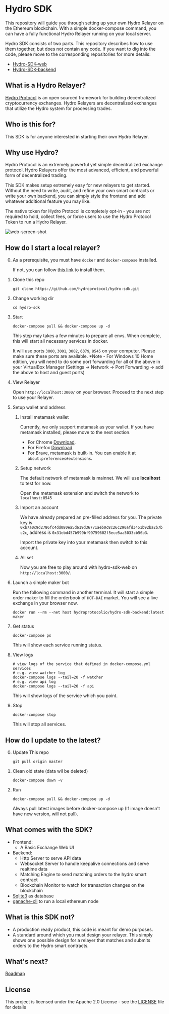 # Hydro SDK

This repository will guide you through setting up your own Hydro Relayer on the Ethereum blockchain. With a simple docker-compose command, you can have a fully functional Hydro Relayer running on your local server.

Hydro SDK consists of two parts. This repository describes how to use them together, but does not contain any code. If you want to dig into the code, please move to the corresponding repositories for more details:

- [Hydro-SDK-web](https://github.com/hydroprotocol/hydro-sdk-web)
- [Hydro-SDK-backend](https://github.com/hydroprotocol/hydro-sdk-backend)

## What is a Hydro Relayer?

[Hydro Protocol](https://hydroprotocol.io) is an open sourced framework for building decentralized cryptocurrency exchanges. Hydro Relayers are decentralized exchanges that utilize the Hydro system for processing trades.

## Who is this for?

This SDK is for anyone interested in starting their own Hydro Relayer.

## Why use Hydro?

Hydro Protocol is an extremely powerful yet simple decentralized exchange protocol. Hydro Relayers offer the most advanced, efficient, and powerful form of decentralized trading.

This SDK makes setup extremely easy for new relayers to get started. Without the need to write, audit, and refine your own smart contracts or write your own backend, you can simply style the frontend and add whatever additional feature you may like.

The native token for Hydro Protocol is completely opt-in - you are not required to hold, collect fees, or force users to use the Hydro Protocol Token to run a Hydro Relayer.

![web-screen-shot](./assets/web-screenshot.png)

## How do I start a local relayer?

0.  As a prerequisite, you must have `docker` and `docker-compose` installed.

    If not, you can follow [this link](https://docs.docker.com/compose/install/) to install them.

1.  Clone this repo

        git clone https://github.com/hydroprotocol/hydro-sdk.git

1.  Change working dir

        cd hydro-sdk

1.  Start

        docker-compose pull && docker-compose up -d

    This step may takes a few minutes to prepare all envs.
    When complete, this will start all necessary services in docker.

    It will use ports `3000`, `3001`, `3002`, `6379`, `8545` on your computer. Please make sure these ports are available.
    *Note - For Windows 10 Home edition, you will need to do some port forwarding for all of the above in your VirtualBox Manager (Settings -> Network -> Port Forwarding -> add the above to host and guest ports)

1.  View Relayer

    Open `http://localhost:3000/` on your browser. Proceed to the next step to use your Relayer.

1.  Setup wallet and address

    1.  Install metamask wallet

        Currently, we only support metamask as your wallet. If you have metamask installed, please move to the next section.

        - For Chrome [Download](https://chrome.google.com/webstore/detail/metamask/nkbihfbeogaeaoehlefnkodbefgpgknn).
        - For Firefox [Download](https://addons.mozilla.org/en-US/firefox/addon/ether-metamask/)
        - For Brave, metamask is built-in. You can enable it at `about:preferences#extensions`.

    1.  Setup network

        The default network of metamask is mainnet. We will use **localhost** to test for now.

        Open the metamask extension and switch the network to `localhost:8545`

    1.  Import an account

        We have already prepared an pre-filled address for you. The private key is `0xb7a0c9d2786fc4dd080ea5d619d36771aeb0c8c26c290afd3451b92ba2b7bc2c`, address is `0x31ebd457b999bf99759602f5ece5aa5033cb56b3`.

        Import the private key into your metamask then switch to this account.

    1.  All set

        Now you are free to play around with hydro-sdk-web on `http://localhost:3000/`.

1.  Launch a simple maker bot

    Run the following command in another terminal. It will start a simple order maker to fill the orderbook of `HOT-DAI` market. You will see a live exchange in your browser now.

        docker run --rm --net host hydroprotocolio/hydro-sdk-backend:latest maker

1.  Get status

        docker-compose ps

    This will show each service running status.

1.  View logs

        # view logs of the service that defined in docker-compose.yml services
        # e.g. view watcher log
        docker-compose logs --tail=20 -f watcher
        # e.g. view api log
        docker-compose logs --tail=20 -f api

    This will show logs of the service which you point.

1.  Stop

        docker-compose stop

    This will stop all services.

## How do I update to the latest?

0.  Update This repo

        git pull origin master

1.  Clean old state (data wil be deleted)

        docker-compose down -v

1.  Run

        docker-compose pull && docker-compose up -d

    Always pull latest images before docker-compose up (If image doesn't have new version, will not pull).

## What comes with the SDK?

- Frontend:
  - A Basic Exchange Web UI
- Backend:
  - Http Server to serve API data
  - Websocket Server to handle keepalive connections and serve realtime data
  - Matching Engine to send matching orders to the hydro smart contract
  - Blockchain Monitor to watch for transaction changes on the blockchain
- [Sqlite3](https://www.sqlite.org/index.html) as database
- [ganache-cli](https://github.com/trufflesuite/ganache-cli) to run a local ethereum node

## What is this SDK not?

- A production ready product, this code is meant for demo purposes.
- A standard around which you must design your relayer. This simply shows one possible design for a relayer that matches and submits orders to the Hydro smart contracts.

## What's next?

[Roadmap](ROADMAP.md)

## License

This project is licensed under the Apache 2.0 License - see the [LICENSE](LICENSE) file for details
